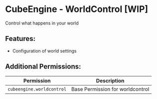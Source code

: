 # CubeEngine - WorldControl [WIP]
Control what happens in your world

## Features:
 - Configuration of world settings

## Additional Permissions:

| Permission | Description |
| --- | --- |
| `cubeengine.worldcontrol` | Base Permission for worldcontrol |